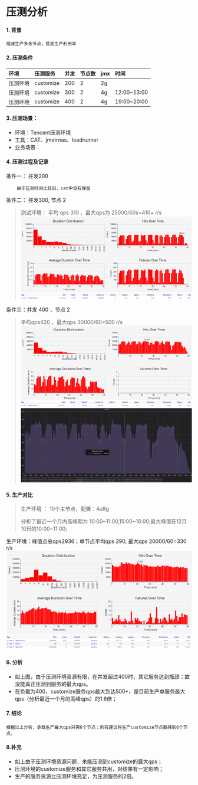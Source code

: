 # 压测分析

#### 1. 背景

```
缩减生产多余节点，提高生产利用率
```

#### 2. 压测条件

| **环境** | **压测服务** | **并发** | **节点数** | **jmx** | 时间 |
| :--- | :--- | :--- | :--- | :--- | :--- |
| 压测环境 | customize | 200 | 2 | 2g |  |
| 压测环境 | customize | 300 | 2 | 4g | 12:00~13:00 |
| 压测环境 | customize | 400 | 2 | 4g | 19:00~20:00 |

#### 3. 压测场景：

* 环境：Tencent压测环境
* 工具：CAT、jmxtrnas、loadrunner
* 业务场景：

#### 4. 压测过程及记录

条件一：   并发200

```
    由于压测时间比较旧，cat中没有保留
```

条件二： 并发300, 节点 2

> 测试环境： 平均 qps 310 ，最大qps为 25000/60s=410+  r/s    ![](/assets/cat300-1.png)![](/assets/cat300-2.png)

条件三：并发 400 ，节点 2

> 平均qps420 ，最大qps 30000/60=500 r/s![](/assets/cat400-2.png)![](/assets/cat400-03.png)![](/assets/jmx400-1.png)

#### 5. 生产对比

> 生产环境 ： 10个主节点，配置：4u8g
>
> 分析了最近一个月内高峰期为 10:00~11:00,15:00~16:00;最大峰值在12月10日的10:00~11:00;

生产环境：峰值点总qps2936；单节点平均qps 290, 最大qps 20000/60=330 r/s![](/assets/cat300-p1.png)![](/assets/cat300-p2.png)

#### 6. 分析

* 如上图，由于压测环境资源有限，在并发超过400时，其它服务达到瓶颈；故没能真正压测到服务的最大qps。
* 在负载为400，customize服务qps最大到达500+，是目前生产单服务最大qps（分析最近一个月的高峰qps）的1.6倍；

#### 7. 结论

```
根据以上分析，承载生产最大qps只需6个节点；所有建议将生产customize节点数降到6个节点。
```

#### 8.补充

* 如上由于压测环境资源问题，未能压测到customize的最大qps；
* 压测环境的customize服务和其它服务共用，对结果有一定影响；
* 生产的服务资源比压测环境充足，为压测服务的2倍。



